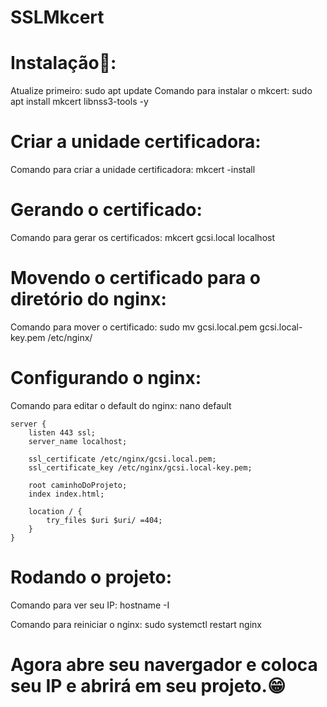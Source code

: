 # SSLMkcert

# Instalação📩:

Atualize primeiro: sudo apt update
Comando para instalar o mkcert: sudo apt install mkcert libnss3-tools -y

# Criar a unidade certificadora:

Comando para criar a unidade certificadora: mkcert -install

# Gerando o certificado:

Comando para gerar os certificados: mkcert gcsi.local localhost

# Movendo o certificado para o diretório do nginx:

Comando para mover o certificado: sudo mv gcsi.local.pem gcsi.local-key.pem /etc/nginx/

# Configurando o nginx:

Comando para editar o default do nginx: nano default

    server {
        listen 443 ssl;
        server_name localhost;

        ssl_certificate /etc/nginx/gcsi.local.pem;
        ssl_certificate_key /etc/nginx/gcsi.local-key.pem;

        root caminhoDoProjeto;
        index index.html;

        location / {
            try_files $uri $uri/ =404;
        }
    }

# Rodando o projeto:

Comando para ver seu IP: hostname -I

Comando para reiniciar o nginx: sudo systemctl restart nginx

# Agora abre seu navergador e coloca seu IP e abrirá em seu projeto.😁

